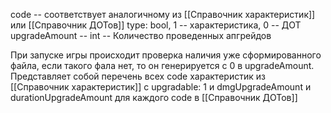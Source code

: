 code -- соответствует аналогичному из [[Справочник характеристик]] или [[Справочник ДОТов]]
type: bool, 1 -- характеристика, 0 -- ДОТ
upgradeAmount -- int -- Количество проведенных апгрейдов

При запуске игры происходит проверка наличия уже сформированного файла, если такого фала нет, то он генерируется с 0 в upgradeAmount.
Представляет собой перечень всех code характеристик из [[Справочник характеристик]] с upgradable: 1 и dmgUpgradeAmount и durationUpgradeAmount для каждого code в [[Справочник ДОТов]]

